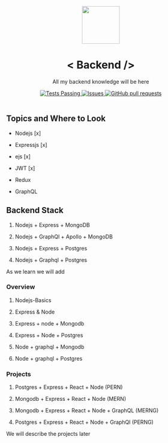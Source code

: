 <div align="center">
<img src="https://i.ibb.co/x560fs9/backend.png" align="center" width="100">
<h1> < Backend /></h1>
<p>All my backend knowledge will be here</p>
</div>
 <p align="center">
    <a href="https://github.com/anuraghazra/github-readme-stats/actions">
      <img alt="Tests Passing" src="https://github.com/anuraghazra/github-readme-stats/workflows/Test/badge.svg" />
    </a>
    <a href="https://github.com/A-Jha/Backend/issues">
      <img alt="Issues" src="https://img.shields.io/github/issues/A-Jha/Backend?color=0088ff" />
    </a>
    <a href="https://github.com/A-Jha/Backend/pulls">
      <img alt="GitHub pull requests" src="https://img.shields.io/github/issues-pr/A-Jha/DETS-PROJECT?color=aa0fff" />
    </a>
    <br />
    <br />
  </p>

## Topics and Where to Look

- Nodejs [x]

- Expressjs [x]

- ejs [x]

- JWT [x]

- Redux

- GraphQL

## Backend Stack

1. Nodejs + Express + MongoDB

2. Nodejs + GraphQl + Apollo + MongoDB

3. Nodejs + Express + Postgres

4. Nodejs + Graphql + Postgres

As we learn we will add

### Overview

1. Nodejs-Basics

2. Express & Node

3. Express + node + Mongodb

4. Express + Node + Postgres

5. Node + graphql + Mongodb

6. Node + graphql + Postgres

### Projects

1. Postgres + Express + React + Node (PERN)

2. Mongodb + Express + React + Node (MERN)

3. Mongodb + Express + React + Node + GraphQL (MERNG)

4. Postgres + Express + React + Node + GraphQl (PERNG)

We will describe the projects later
